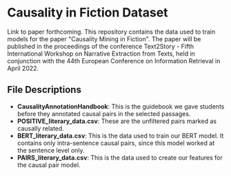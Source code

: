 # Causality in Fiction Dataset

Link to paper forthcoming. This repository contains the data used to train models for the paper "Causality Mining in Fiction". The paper will be published in the proceedings of the conference Text2Story - Fifth International Workshop on Narrative Extraction from Texts, held in conjunction with the 44th European Conference on Information Retrieval in April 2022. 

## File Descriptions

- **CausalityAnnotationHandbook**: This is the guidebook we gave students before they annotated causal pairs in the selected passages. 
- **POSITIVE_literary_data.csv**: These are the unfiltered pairs marked as causally related. 
- **BERT_literary_data.csv**: This is the data used to train our BERT model. It contains only intra-sentence causal pairs, since this model worked at the sentence level only. 
- **PAIRS_literary_data.csv**: This is the data used to create our features for the causal pair model. 
